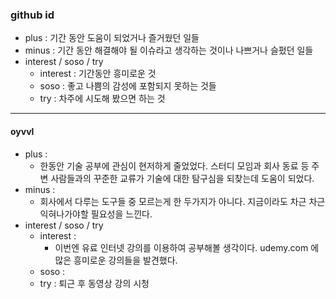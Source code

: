 ### github id
- plus : 기간 동안 도움이 되었거나 즐거웠던 일들  
- minus : 기간 동안 해결해야 될 이슈라고 생각하는 것이나 나쁘거나 슬펐던 일들  
- interest / soso / try  
  - interest : 기간동안 흥미로운 것
  - soso : 좋고 나쁨의 감성에 포함되지 못하는 것들
  - try : 차주에 시도해 봤으면 하는 것
---

#### oyvvl

- plus : 
  - 한동안 기술 공부에 관심이 현저하게 줄었었다. 스터디 모임과 회사 동료 등 주변 사람들과의 꾸준한 교류가 기술에 대한 탐구심을 되찾는데 도움이 되었다.
- minus :
  - 회사에서 다루는 도구들 중 모르는게 한 두가지가 아니다. 지금이라도 차근 차근 익혀나가야할 필요성을 느낀다.
- interest / soso / try  
  - interest : 
    - 이번엔 유료 인터넷 강의를 이용하여 공부해볼 생각이다. udemy.com 에 많은 흥미로운 강의들을 발견했다. 
  - soso : 
  - try : 퇴근 후 동영상 강의 시청